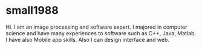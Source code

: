 # small1988
Hi.
I am an image processing and software expert.
I majored in computer science and have many experiences to software such as C++, Java, Matlab.
I have also Mobile app skills.
Also I can design interface and web.
